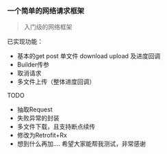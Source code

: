 
### 一个简单的网络请求框架
> 入门级的网络框架

已实现功能：
- 基本的get post 单文件 download upload 及进度回调
- Builder传参
- 取消请求
- 多文件上传（整体进度回调）

TODO
- 抽取Request
- 失败异常的封装
- 多文件下载，且支持断点续传
- 修改为Retrofit+Rx
- 想到什么再加....
希望大家能帮我测试，非常感谢
